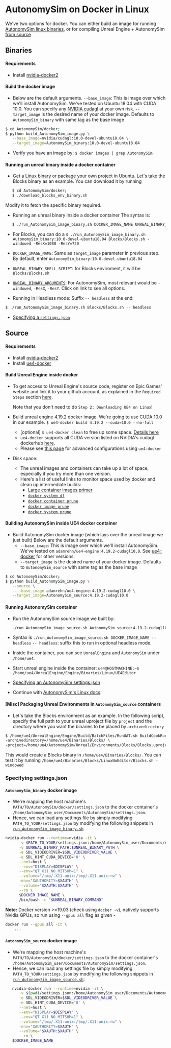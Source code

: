 # AutonomySim on Docker in Linux

We've two options for docker. You can either build an image for running [AutonomySim linux binaries](#binaries), or for compiling Unreal Engine + AutonomySim [from source](#source)

## Binaries

#### Requirements

- Install [nvidia-docker2](https://github.com/NVIDIA/nvidia-docker#quickstart)

#### Build the docker image

- Below are the default arguments.
  `--base_image`: This is image over which we'll install AutonomySim. We've tested on Ubuntu 18.04 with CUDA 10.0.
   You can specify any [NVIDIA cudagl](https://hub.docker.com/r/nvidia/cudagl/) at your own risk.
   `--target_image` is the desired name of your docker image.
   Defaults to `AutonomySim_binary` with same tag as the base image

```bash
$ cd AutonomySim/docker;
$ python build_AutonomySim_image.py \
   --base_image=nvidia/cudagl:10.0-devel-ubuntu18.04 \
   --target_image=AutonomySim_binary:10.0-devel-ubuntu18.04
```

- Verify you have an image by:
 `$ docker images | grep AutonomySim`

#### Running an unreal binary inside a docker container

- Get [a Linux binary](https://github.com/nervosys/AutonomySim/releases) or package your own project in Ubuntu.
Let's take the Blocks binary as an example.
You can download it by running

```bash
   $ cd AutonomySim/docker;
   $ ./download_blocks_env_binary.sh
```

Modify it to fetch the specific binary required.

- Running an unreal binary inside a docker container
   The syntax is:

```bash
   $ ./run_AutonomySim_image_binary.sh DOCKER_IMAGE_NAME UNREAL_BINARY_SHELL_SCRIPT UNREAL_BINARY_ARGUMENTS -- headless
```

   * For Blocks, you can do a `$ ./run_AutonomySim_image_binary.sh AutonomySim_binary:10.0-devel-ubuntu18.04 Blocks/Blocks.sh -windowed -ResX=1080 -ResY=720`

   * `DOCKER_IMAGE_NAME`: Same as `target_image` parameter in previous step. By default, enter `AutonomySim_binary:10.0-devel-ubuntu18.04`
   * `UNREAL_BINARY_SHELL_SCRIPT`: for Blocks enviroment, it will be `Blocks/Blocks.sh`
   * [`UNREAL_BINARY_ARGUMENTS`](https://docs.unrealengine.com/en-us/Programming/Basics/CommandLineArguments):
      For AutonomySim, most relevant would be `-windowed`, `-ResX`, `-ResY`. Click on link to see all options.

  * Running in Headless mode:
      Suffix `-- headless` at the end:

```bash
$ ./run_AutonomySim_image_binary.sh Blocks/Blocks.sh -- headless
```
- [Specifying a `settings.json`](#specifying-settingsjson)

## Source

#### Requirements

- Install [nvidia-docker2](https://docs.nvidia.com/datacenter/cloud-native/container-toolkit/install-guide.html#docker)
- Install [ue4-docker](https://docs.adamrehn.com/ue4-docker/configuration/configuring-linux)

#### Build Unreal Engine inside docker

- To get access to Unreal Engine's source code, register on Epic Games' website and link it to your github account, as explained in the `Required Steps` section [here](https://docs.unrealengine.com/en-us/Platforms/Linux/BeginnerLinuxDeveloper/SettingUpAnUnrealWorkflow).

    Note that you don't need to do `Step 2: Downloading UE4 on Linux`!

- Build unreal engine 4.19.2 docker image. We're going to use CUDA 10.0 in our example.
    `$ ue4-docker build 4.19.2 --cuda=10.0 --no-full`
    - [optional] `$ ue4-docker clean` to free up some space. [Details here](https://docs.adamrehn.com/ue4-docker/commands/clean)
    - `ue4-docker` supports all CUDA version listed on NVIDIA's cudagl dockerhub [here](https://hub.docker.com/r/nvidia/cudagl/).
    - Please see [this page](https://docs.adamrehn.com/ue4-docker/building-images/advanced-build-options) for advanced configurations using `ue4-docker`

- Disk space:
    - The unreal images and containers can take up a lot of space, especially if you try more than one version.
    - Here's a list of useful links to monitor space used by docker and clean up intermediate builds:
        - [Large container images primer](https://docs.adamrehn.com/ue4-docker/read-these-first/large-container-images-primer)
        - [`docker system df`](https://docs.docker.com/engine/reference/commandline/system_df/)
        - [`docker container prune`](https://docs.docker.com/engine/reference/commandline/container_prune/)
        - [`docker image prune`](https://docs.docker.com/engine/reference/commandline/image_prune/)
        - [`docker system prune`](https://docs.docker.com/engine/reference/commandline/system_prune/)

#### Building AutonomySim inside UE4 docker container

* Build AutonomySim docker image (which lays over the unreal image we just built)
  Below are the default arguments.
    - `--base_image`: This is image over which we'll install AutonomySim. We've tested on `adamrehn/ue4-engine:4.19.2-cudagl10.0`. See [ue4-docker](https://docs.adamrehn.com/ue4-docker/building-images/available-container-images) for other versions.
    - `--target_image` is the desired name of your docker image.
   Defaults to `AutonomySim_source` with same tag as the base image

```bash
$ cd AutonomySim/docker;
$ python build_AutonomySim_image.py \
   --source \
   ----base_image adamrehn/ue4-engine:4.19.2-cudagl10.0 \
   --target_image=AutonomySim_source:4.19.2-cudagl10.0
```

#### Running AutonomySim container

* Run the AutonomySim source image we built by:

```bash
   ./run_AutonomySim_image_source.sh AutonomySim_source:4.19.2-cudagl10.0
```

* Syntax is `./run_AutonomySim_image_source.sh DOCKER_IMAGE_NAME -- headless`
   `-- headless`: suffix this to run in optional headless mode.

* Inside the container, you can see `UnrealEngine` and `AutonomySim` under `/home/ue4`.
* Start unreal engine inside the container:
   `ue4@HOSTMACHINE:~$ /home/ue4/UnrealEngine/Engine/Binaries/Linux/UE4Editor`
* [Specifying an AutonomySim settings.json](#specifying-settingsjson)
* Continue with [AutonomySim's Linux docs](build_linux.md#build-unreal-environment).

#### [Misc] Packaging Unreal Environments in `AutonomySim_source` containers

* Let's take the Blocks environment as an example.
    In the following script, specify the full path to your unreal uproject file by `project` and the directory where you want the binaries to be placed by `archivedirectory`

```bash
$ /home/ue4/UnrealEngine/Engine/Build/BatchFiles/RunUAT.sh BuildCookRun -platform=Linux -clientconfig=Shipping -serverconfig=Shipping -noP4 -cook -allmaps -build -stage -prereqs -pak -archive \
-archivedirectory=/home/ue4/Binaries/Blocks/ \
-project=/home/ue4/AutonomySim/Unreal/Environments/Blocks/Blocks.uproject
```

This would create a Blocks binary in `/home/ue4/Binaries/Blocks/`.
You can test it by running `/home/ue4/Binaries/Blocks/LinuxNoEditor/Blocks.sh -windowed`

### Specifying settings.json

#### `AutonomySim_binary` docker image

  - We're mapping the host machine's `PATH/TO/AutonomySim/docker/settings.json` to the docker container's `/home/AutonomySim_user/Documents/AutonomySim/settings.json`.
  - Hence, we can load any settings file by simply modifying `PATH_TO_YOUR/settings.json` by modifying the following snippets in [`run_AutonomySim_image_binary.sh`](https://github.com/nervosys/AutonomySim/blob/main/docker/run_AutonomySim_image_binary.sh)

```bash
nvidia-docker run --runtime=nvidia -it \
      -v $PATH_TO_YOUR/settings.json:/home/AutonomySim_user/Documents/AutonomySim/settings.json \
      -v $UNREAL_BINARY_PATH:$UNREAL_BINARY_PATH \
      -e SDL_VIDEODRIVER=$SDL_VIDEODRIVER_VALUE \
      -e SDL_HINT_CUDA_DEVICE='0' \
      --net=host \
      --env="DISPLAY=$DISPLAY" \
      --env="QT_X11_NO_MITSHM=1" \
      --volume="/tmp/.X11-unix:/tmp/.X11-unix:rw" \
      -env="XAUTHORITY=$XAUTH" \
      --volume="$XAUTH:$XAUTH" \
      --rm \
      $DOCKER_IMAGE_NAME \
      /bin/bash -c "$UNREAL_BINARY_COMMAND"
```

**Note:** Docker version >=19.03 (check using `docker -v`), natively supports Nvidia GPUs, so run using `--gpus all` flag as given -

```bash
docker run --gpus all -it \
    ...
```

####  `AutonomySim_source` docker image

  * We're mapping the host machine's `PATH/TO/AutonomySim/docker/settings.json` to the docker container's `/home/AutonomySim_user/Documents/AutonomySim/settings.json`.
  * Hence, we can load any settings file by simply modifying `PATH_TO_YOUR/settings.json` by modifying the following snippets in [`run_AutonomySim_image_source.sh`](https://github.com/nervosys/AutonomySim/blob/main/docker/run_AutonomySim_image_source.sh):

```bash
   nvidia-docker run --runtime=nvidia -it \
      -v $(pwd)/settings.json:/home/AutonomySim_user/Documents/AutonomySim/settings.json \
      -e SDL_VIDEODRIVER=$SDL_VIDEODRIVER_VALUE \
      -e SDL_HINT_CUDA_DEVICE='0' \
      --net=host \
      --env="DISPLAY=$DISPLAY" \
      --env="QT_X11_NO_MITSHM=1" \
      --volume="/tmp/.X11-unix:/tmp/.X11-unix:rw" \
      -env="XAUTHORITY=$XAUTH" \
      --volume="$XAUTH:$XAUTH" \
      --rm \
   $DOCKER_IMAGE_NAME
```
